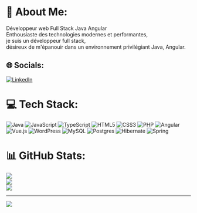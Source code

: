 # 💫 About Me:
Développeur web Full Stack Java Angular<br>Enthousiaste des technologies modernes et performantes, <br>je suis un développeur full stack, <br>désireux de m'épanouir dans un environnement privilégiant Java, Angular.


## 🌐 Socials:
[![LinkedIn](https://img.shields.io/badge/LinkedIn-%230077B5.svg?logo=linkedin&logoColor=white)](https://linkedin.com/in/https://www.linkedin.com/in/shahin-aboulhassani-bavili-58984058/) 

# 💻 Tech Stack:
![Java](https://img.shields.io/badge/java-%23ED8B00.svg?style=for-the-badge&logo=openjdk&logoColor=white) ![JavaScript](https://img.shields.io/badge/javascript-%23323330.svg?style=for-the-badge&logo=javascript&logoColor=%23F7DF1E) ![TypeScript](https://img.shields.io/badge/typescript-%23007ACC.svg?style=for-the-badge&logo=typescript&logoColor=white) ![HTML5](https://img.shields.io/badge/html5-%23E34F26.svg?style=for-the-badge&logo=html5&logoColor=white) ![CSS3](https://img.shields.io/badge/css3-%231572B6.svg?style=for-the-badge&logo=css3&logoColor=white) ![PHP](https://img.shields.io/badge/php-%23777BB4.svg?style=for-the-badge&logo=php&logoColor=white) ![Angular](https://img.shields.io/badge/angular-%23DD0031.svg?style=for-the-badge&logo=angular&logoColor=white) ![Vue.js](https://img.shields.io/badge/vue.js-%2335495e.svg?style=for-the-badge&logo=vuedotjs&logoColor=%234FC08D) ![WordPress](https://img.shields.io/badge/WordPress-%23117AC9.svg?style=for-the-badge&logo=WordPress&logoColor=white) ![MySQL](https://img.shields.io/badge/mysql-4479A1.svg?style=for-the-badge&logo=mysql&logoColor=white) ![Postgres](https://img.shields.io/badge/postgres-%23316192.svg?style=for-the-badge&logo=postgresql&logoColor=white) ![Hibernate](https://img.shields.io/badge/Hibernate-59666C?style=for-the-badge&logo=Hibernate&logoColor=white) ![Spring](https://img.shields.io/badge/spring-%236DB33F.svg?style=for-the-badge&logo=spring&logoColor=white)
# 📊 GitHub Stats:
![](https://github-readme-stats.vercel.app/api?username=shahinbavili&theme=dark&hide_border=false&include_all_commits=true&count_private=false)<br/>
![](https://github-readme-streak-stats.herokuapp.com/?user=shahinbavili&theme=dark&hide_border=false)<br/>
![](https://github-readme-stats.vercel.app/api/top-langs/?username=shahinbavili&theme=dark&hide_border=false&include_all_commits=true&count_private=false&layout=compact)

---
[![](https://visitcount.itsvg.in/api?id=shahinbavili&icon=0&color=0)](https://visitcount.itsvg.in)

<!-- Proudly created with GPRM ( https://gprm.itsvg.in ) -->
